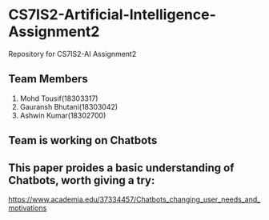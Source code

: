 # CS7IS2-Artificial-Intelligence-Assignment2
Repository for CS7IS2-AI Assignment2

## Team Members
1. Mohd Tousif(18303317)
2. Gauransh Bhutani(18303042)
3. Ashwin Kumar(18302700)

## Team is working on Chatbots

## This paper proides a basic understanding of Chatbots, worth giving a try:
https://www.academia.edu/37334457/Chatbots_changing_user_needs_and_motivations
